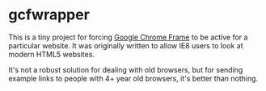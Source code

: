 gcfwrapper
==========

This is a tiny project for forcing [Google Chrome Frame](http://www.google.com/chromeframe/) to be active for a particular website. It was originally written to allow IE8 users to look at modern HTML5 websites.

It's not a robust solution for dealing with old browsers, but for sending example links to people with 4+ year old browsers, it's better than nothing.
